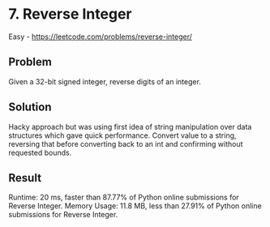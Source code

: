 # 7. Reverse Integer

Easy - https://leetcode.com/problems/reverse-integer/

## Problem

Given a 32-bit signed integer, reverse digits of an integer.

## Solution

Hacky approach but was using first idea of string manipulation over data structures which gave quick performance. Convert value to a string, reversing that before converting back to an int and confirming without requested bounds.

## Result

Runtime: 20 ms, faster than 87.77% of Python online submissions for Reverse Integer.
Memory Usage: 11.8 MB, less than 27.91% of Python online submissions for Reverse Integer.